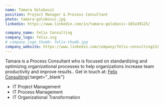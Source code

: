 ```yaml
---
name: Tamara Golubović
position: Project Manager & Process Consultant
photo: tamara-golubovic.jpg
linkedin: https://www.linkedin.com/in/tamara-golubovic-165a39125/

company_name: Felix Consulting
company_logo: felix.svg
# company_logo_thumb: felix-thumb.jpg
company_website: https://www.linkedin.com/company/felix-consulting13/
---
```

Tamara is a Process Consultant who is focused on standardizing and optimizing organizational processes to help organizations increase team productivity and improve results.. Get in touch at: [Felix Consulting](https://www.linkedin.com/company/felix-consulting13/){:target="_blank"}

*  IT Project Management
*  IT Process Management
*  IT Organizational Transformation